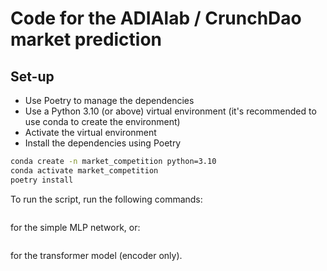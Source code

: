 # Code for the ADIAlab / CrunchDao market prediction

## Set-up

* Use Poetry to manage the dependencies 
* Use a Python 3.10 (or above) virtual environment (it's recommended to use conda to create the environment)
* Activate the virtual environment
* Install the dependencies using Poetry


```bash
conda create -n market_competition python=3.10
conda activate market_competition
poetry install
```

To run the script, run the following commands:


```python3 main.py --config ../config_feed_forward.yml
```

for the simple MLP network, or:

```python3 main.py --config ../config_transformer.yml
```

for the transformer model (encoder only).
